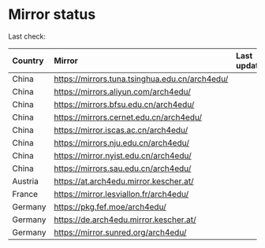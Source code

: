 <script src="./time.js"></script>
# Mirror status
Last check: <script type="text/javascript">localize(1711038229.8000247);</script>

|Country|Mirror|Last update|
|:------|:-----|:----------|
|China|https://mirrors.tuna.tsinghua.edu.cn/arch4edu/|<script type="text/javascript">localize(1711002648);</script>|
|China|https://mirrors.aliyun.com/arch4edu/|<script type="text/javascript">localize(1711002648);</script>|
|China|https://mirrors.bfsu.edu.cn/arch4edu/|<script type="text/javascript">localize(1711002648);</script>|
|China|https://mirrors.cernet.edu.cn/arch4edu/|<script type="text/javascript">localize(1711002648);</script>|
|China|https://mirror.iscas.ac.cn/arch4edu/|<script type="text/javascript">localize(1711002648);</script>|
|China|https://mirrors.nju.edu.cn/arch4edu/|<script type="text/javascript">localize(1710959480);</script>|
|China|https://mirror.nyist.edu.cn/arch4edu/|<script type="text/javascript">localize(1711002648);</script>|
|China|https://mirrors.sau.edu.cn/arch4edu/|<script type="text/javascript">localize(1711002648);</script>|
|Austria|https://at.arch4edu.mirror.kescher.at/|<script type="text/javascript">localize(1711002648);</script>|
|France|https://mirror.lesviallon.fr/arch4edu/|<script type="text/javascript">localize(1711002648);</script>|
|Germany|https://pkg.fef.moe/arch4edu/|<script type="text/javascript">localize(1711002648);</script>|
|Germany|https://de.arch4edu.mirror.kescher.at/|<script type="text/javascript">localize(1711002648);</script>|
|Germany|https://mirror.sunred.org/arch4edu/|<script type="text/javascript">localize(1711002648);</script>|

<script src="./tablefilter/tablefilter.js"></script>
<script src="./table.js"></script>